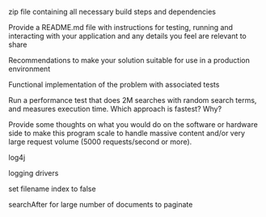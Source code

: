 zip file containing all necessary build steps and dependencies

Provide a README.md file with instructions for testing, running and interacting with your application and any details 
you feel are relevant to share

Recommendations to make your solution suitable for use in a production environment 

Functional implementation of the problem with associated tests

Run a performance test that does 2M searches with random search terms, and measures execution time. Which approach is fastest? Why?

Provide some thoughts on what you would do on the software or hardware side to make this program scale to handle massive content and/or 
very large request volume (5000 requests/second or more). 

log4j

logging drivers

set filename index to false

searchAfter for large number of documents to paginate